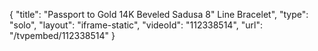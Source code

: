 {
    "title": "Passport to Gold 14K Beveled Sadusa 8\" Line Bracelet",
    "type": "solo",
    "layout": "iframe-static",
    "videoId": "112338514",
    "url": "\/tvpembed\/112338514"
}